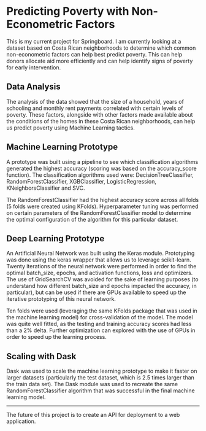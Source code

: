 # Predicting Poverty with Non-Econometric Factors
This is my current project for Springboard. I am currently looking at a dataset based on Costa Rican neighborhoods to determine which common non-econometric factors can help best predict poverty. This can help donors allocate aid more efficiently and can help identify signs of poverty for early intervention.

## Data Analysis
The analysis of the data showed that the size of a household, years of schooling and monthly rent payments correlated with certain levels of poverty. These factors, alongside with other factors made available about the conditions of the homes in these Costa Rican neighborhoods, can help us predict poverty using Machine Learning tactics.

## Machine Learning Prototype
A prototype was built using a pipeline to see which classification algorithms generated the highest accuracy (scoring was based on the accuracy_score function). The classification algorithms used were: DecisionTreeClassifier, RandomForestClassifier, XGBClassifier, LogisticRegression, KNeighborsClassifier and SVC.

The RandomForestClassifier had the highest accuracy score across all folds (5 folds were created using KFolds). Hyperparameter tuning was performed on certain parameters of the RandomForestClassifier model to determine the optimal configuration of the algorithm for this particular dataset.

## Deep Learning Prototype
An Artificial Neural Network was built using the Keras module. Prototyping was done using the keras wrapper that allows us to leverage scikit-learn. Twenty iterations of the neural network were performed in order to find the optimal batch_size, epochs, and activation functions, loss and optimizers. The use of GridSearchCV was avoided for the sake of learning purposes (to understand how different batch_size and epochs impacted the accuracy, in particular), but can be used if there are GPUs available to speed up the iterative prototyping of this neural network.

Ten folds were used (leveraging the same KFolds package that was used in the machine learning model) for cross-validation of the model. The model was quite well fitted, as the testing and training accuracy scores had less than a 2% delta. Further optimization can explored with the use of GPUs in order to speed up the learning process.

## Scaling with Dask
Dask was used to scale the machine learning prototype to make it faster on larger datasets (particularly the test dataset, which is 2.5 times larger than the train data set). The Dask module was used to recreate the same RandomForestClassifier algorithm that was successful in the final machine learning model.

----------------------------------------------------------------------

The future of this project is to create an API for deployment to a web application.
